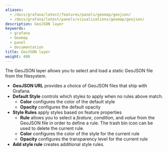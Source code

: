 ```yaml
---
aliases:
  - /docs/grafana/latest/features/panels/geomap/geojson/
  - /docs/grafana/latest/panels/visualizations/geomap/geojson/
description: GeoJSON layer
keywords:
  - grafana
  - Geomap
  - panel
  - documentation
title: GeoJSON layer
weight: 400
---
```


The GeoJSON layer allows you to select and load a static GeoJSON file from the filesystem.

- **GeoJSON URL** provides a choice of GeoJSON files that ship with Grafana.
- **Default Style** controls which styles to apply when no rules above match.
  - **Color** configures the color of the default style
  - **Opacity** configures the default opacity
- **Style Rules** apply styles based on feature properties
  - **Rule** allows you to select a _feature_, _condition_, and _value_ from the GeoJSON file in order to define a rule. The trash bin icon can be used to delete the current rule.
  - **Color** configures the color of the style for the current rule
  - **Opacity** configures the transparency level for the current rule
- **Add style rule** creates additional style rules.
